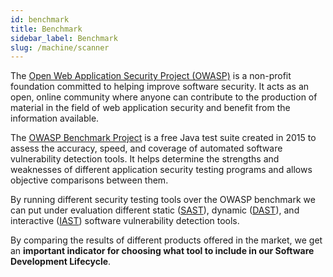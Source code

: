 ```yaml
---
id: benchmark
title: Benchmark
sidebar_label: Benchmark
slug: /machine/scanner
---
```


The [Open Web Application Security Project (OWASP)](https://owasp.org/)
is a non-profit foundation committed to helping improve software security.
It acts as an open,
online community where anyone can contribute to the production of
material in the field of web application security and benefit from the
information available.

The [OWASP Benchmark Project](https://owasp.org/www-project-benchmark/)
is a free Java test suite created in 2015 to assess the accuracy, speed,
and coverage of automated software vulnerability detection tools.
It helps determine the strengths and weaknesses of different application
security testing programs and allows objective comparisons between them.

By running different security testing tools over the OWASP benchmark we can put under evaluation different
static ([SAST](https://www.gartner.com/en/information-technology/glossary/static-application-security-testing-sast)),
dynamic ([DAST](https://www.gartner.com/en/information-technology/glossary/dynamic-application-security-testing-dast)),
and interactive ([IAST](https://www.comparitech.com/net-admin/what-is-iast/))
software vulnerability detection tools.

By comparing the results of different products offered in the market,
we get an **important indicator for choosing what tool to include in our
Software Development Lifecycle**.
